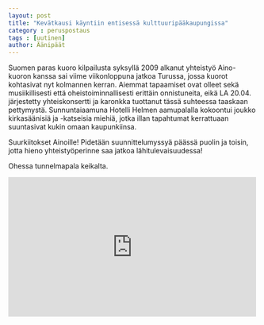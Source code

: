 ```yaml
---
layout: post
title: "Kevätkausi käyntiin entisessä kulttuuripääkaupungissa"
category : peruspostaus
tags : [uutinen]
author: Äänipäät
---
```


Suomen paras kuoro kilpailusta syksyllä 2009 alkanut yhteistyö Aino-kuoron kanssa sai viime viikonloppuna jatkoa Turussa, jossa kuorot kohtasivat nyt kolmannen kerran. Aiemmat tapaamiset ovat olleet sekä musiikillisesti että oheistoiminnallisesti erittäin onnistuneita, eikä LA 20.04. järjestetty yhteiskonsertti ja karonkka tuottanut tässä suhteessa taaskaan pettymystä. Sunnuntaiaamuna Hotelli Helmen aamupalalla kokoontui joukko kirkasäänisiä ja -katseisia miehiä, jotka illan tapahtumat kerrattuaan suuntasivat kukin omaan kaupunkiinsa.

Suurkiitokset Ainoille! Pidetään suunnittelumyssyä päässä puolin ja toisin, jotta hieno yhteistyöperinne saa jatkoa lähitulevaisuudessa!

Ohessa tunnelmapala keikalta.

<iframe src="https://player.vimeo.com/video/64906976" width="500" height="281" frameborder="0" webkitallowfullscreen mozallowfullscreen allowfullscreen></iframe>
